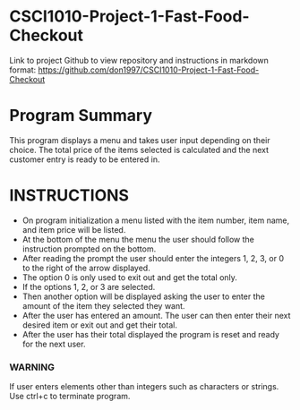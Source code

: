 # CSCI1010-Project-1-Fast-Food-Checkout

Link to project Github to view repository and instructions in markdown format: https://github.com/don1997/CSCI1010-Project-1-Fast-Food-Checkout 

# Program Summary

This program displays a menu and takes user input depending on their choice. The total price of the items selected is calculated and the next customer entry is ready to be entered in.

# INSTRUCTIONS

* On program initialization a menu listed with the item number, item name, and item price will be listed. 
* At the bottom of the menu the menu the user should follow the instruction prompted on the bottom.
* After reading the prompt the user should enter the integers 1, 2, 3, or 0 to the right of the arrow displayed.
* The option 0 is only used to exit out and get the total only.
* If the options 1, 2, or 3 are selected.
* Then another option will be displayed asking the user to enter the amount of the item they selected they want.
* After the user has entered an amount. The user can then enter their next desired item or exit out and get their total. 
* After the user has their total displayed the program is reset and ready for the next user.

### WARNING
If user enters elements other than integers such as characters or strings. Use ctrl+c to terminate program. 
